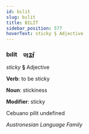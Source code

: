 ```yaml
---
id: bılit
slug: bılit
title: BILİT
sidebar_position: 577
hoverText: sticky § Adjective
---
```


### bılit&emsp;<span kind="abugida">ʋȷʓ̆ɟ</span>

*sticky* **§** Adjective

**Verb**: to be sticky

**Noun**: stickiness

**Modifier**: sticky

Cebuano pilit undefined

*Austronesian Language Family*